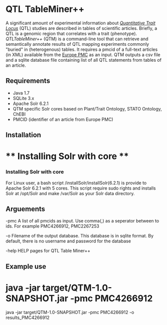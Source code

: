 QTL TableMiner++
================
A significant amount of experimental information about [_Quantitative Trait Locus_](https://en.wikipedia.org/wiki/Quantitative_trait_locus) (QTL) studies are described in tables of scientific articles. Briefly, a QTL is a genomic region that correlates with a trait (phenotype). _QTLTableMiner++_ (QTM) is a command-line tool that can retrieve and semantically annotate results of QTL mapping experiments commonly "buried" in (heterogenous) tables. It requires a pmcid of a full-text articles (in XML) available from the [Europe PMC](https://europepmc.org/) as an input. QTM outputs a csv file and a sqlite database file containing list of all QTL statements from tables of an article.


Requirements
------------
* Java 1.7
* SQLite 3.x
* Apache Solr 6.2.1
* QTM specific Solr cores based on  Plant/Trait Ontology, STATO Ontology, ChEBI
* PMCID (identifier of an article from Europe PMC)


Installation
------------

** Installing Solr with core **
=======
### Installing Solr with core ### 

For Linux user, a bash script /installSolr/installSolr(6.2.1) is provide to Apache Solr 6.2.1 with 5 cores. This script require sudo rights and installs Solr at /opt/Solr and make /var/Solr as your Solr data directory. 



Arguements
----------
-pmc    A list of all pmcids as input. Use comma(,) as a seperator between to ids. For example PMC4266912, PMC2267253

-o	    Filename of the output database. This database is in sqlite format. By default, there is no username and password for the database

-help	  HELP pages for QTL Table Miner++

Example use
-----------
java -jar target/QTM-1.0-SNAPSHOT.jar -pmc PMC4266912
=======
java -jar target/QTM-1.0-SNAPSHOT.jar -pmc PMC4266912 -o results_PMC4266912

